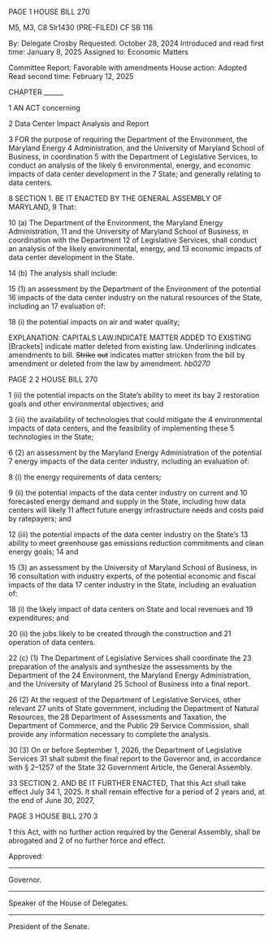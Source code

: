 PAGE 1
HOUSE BILL 270

M5, M3, C8 5lr1430
(PRE–FILED) CF SB 116

By: Delegate Crosby
Requested: October 28, 2024
Introduced and read first time: January 8, 2025
Assigned to: Economic Matters

Committee Report: Favorable with amendments
House action: Adopted
Read second time: February 12, 2025

CHAPTER ______

1 AN ACT concerning

2 Data Center Impact Analysis and Report

3 FOR the purpose of requiring the Department of the Environment, the Maryland Energy
4 Administration, and the University of Maryland School of Business, in coordination
5 with the Department of Legislative Services, to conduct an analysis of the likely
6 environmental, energy, and economic impacts of data center development in the
7 State; and generally relating to data centers.

8 SECTION 1. BE IT ENACTED BY THE GENERAL ASSEMBLY OF MARYLAND,
9 That:

10 (a) The Department of the Environment, the Maryland Energy Administration,
11 and the University of Maryland School of Business, in coordination with the Department
12 of Legislative Services, shall conduct an analysis of the likely environmental, energy, and
13 economic impacts of data center development in the State.

14 (b) The analysis shall include:

15 (1) an assessment by the Department of the Environment of the potential
16 impacts of the data center industry on the natural resources of the State, including an
17 evaluation of:

18 (i) the potential impacts on air and water quality;

EXPLANATION: CAPITALS LAW.INDICATE MATTER ADDED TO EXISTING
[Brackets] indicate matter deleted from existing law.
Underlining indicates amendments to bill.
~~Strike~~ ~~out~~ indicates matter stricken from the bill by amendment or deleted from the law by
amendment. *hb0270*

PAGE 2
2 HOUSE BILL 270

1 (ii) the potential impacts on the State’s ability to meet its bay
2 restoration goals and other environmental objectives; and

3 (iii) the availability of technologies that could mitigate the
4 environmental impacts of data centers, and the feasibility of implementing these
5 technologies in the State;

6 (2) an assessment by the Maryland Energy Administration of the potential
7 energy impacts of the data center industry, including an evaluation of:

8 (i) the energy requirements of data centers;

9 (ii) the potential impacts of the data center industry on current and
10 forecasted energy demand and supply in the State, including how data centers will likely
11 affect future energy infrastructure needs and costs paid by ratepayers; and

12 (iii) the potential impacts of the data center industry on the State’s
13 ability to meet greenhouse gas emissions reduction commitments and clean energy goals;
14 and

15 (3) an assessment by the University of Maryland School of Business, in
16 consultation with industry experts, of the potential economic and fiscal impacts of the data
17 center industry in the State, including an evaluation of:

18 (i) the likely impact of data centers on State and local revenues and
19 expenditures; and

20 (ii) the jobs likely to be created through the construction and
21 operation of data centers.

22 (c) (1) The Department of Legislative Services shall coordinate the
23 preparation of the analysis and synthesize the assessments by the Department of the
24 Environment, the Maryland Energy Administration, and the University of Maryland
25 School of Business into a final report.

26 (2) At the request of the Department of Legislative Services, other relevant
27 units of State government, including the Department of Natural Resources, the
28 Department of Assessments and Taxation, the Department of Commerce, and the Public
29 Service Commission, shall provide any information necessary to complete the analysis.

30 (3) On or before September 1, 2026, the Department of Legislative Services
31 shall submit the final report to the Governor and, in accordance with § 2–1257 of the State
32 Government Article, the General Assembly.

33 SECTION 2. AND BE IT FURTHER ENACTED, That this Act shall take effect July
34 1, 2025. It shall remain effective for a period of 2 years and, at the end of June 30, 2027,

PAGE 3
HOUSE BILL 270 3

1 this Act, with no further action required by the General Assembly, shall be abrogated and
2 of no further force and effect.

Approved:

________________________________________________________________________________
Governor.

________________________________________________________________________________
Speaker of the House of Delegates.

________________________________________________________________________________
President of the Senate.
